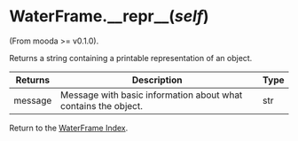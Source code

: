 # WaterFrame.\_\_repr\_\_(*self*)

(From mooda >= v0.1.0).

Returns a string containing a printable representation of an object.

Returns | Description | Type
--- | --- | ---
message | Message with basic information about what contains the object. | str

Return to the [WaterFrame Index](index_waterframe.md).
